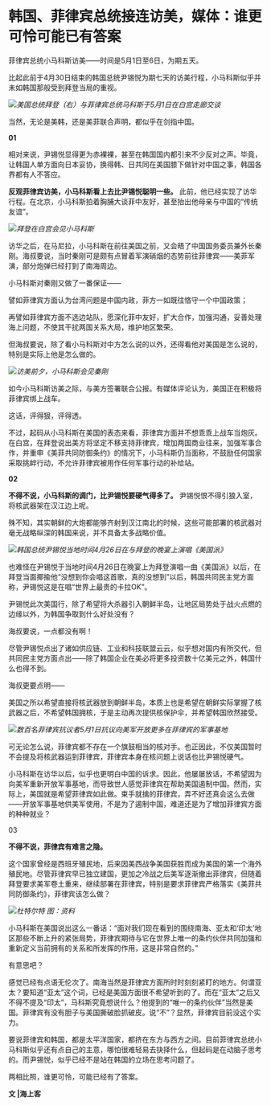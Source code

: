 # 韩国、菲律宾总统接连访美，媒体：谁更可怜可能已有答案

菲律宾总统小马科斯访美——时间是5月1日至6日，为期五天。

比起此前于4月30日结束的韩国总统尹锡悦为期七天的访美行程，小马科斯似乎并未如韩国那般受到拜登当局的重视。

![](https://inews.gtimg.com/om_bt/OI-unDL95M6rCjNZxAFvvkgU9fkz7CtdVkPTu9IZHHOswAA/1000)_美国总统拜登（右）与菲律宾总统马科斯于5月1日在白宫走廊交谈_

当然，无论是美韩，还是美菲联合声明，都似乎在剑指中国。

**01**

相对来说，尹锡悦显得更为赤裸裸，甚至在韩国国内都引来不少反对之声。毕竟，让韩国人单方面向日本妥协，换得韩、日共同在美国膝下做针对中国之事，韩国各界都有人不答应。

**反观菲律宾访美，小马科斯看上去比尹锡悦聪明一些。**
此前，他已经实现了访华行程。在北京，小马科斯拍着胸脯大谈菲中友好，甚至抬出他母亲与中国的“传统友谊”。

![](https://inews.gtimg.com/om_bt/OgNhEiQFPu-kxRH02Xxrc5HHfEiYMSGD0aPDMUZO5opLoAA/1000)_拜登在白宫会见小马科斯_

访华之后，在马尼拉，小马科斯在前往美国之前，又会晤了中国国务委员兼外长秦刚。海叔要说，当时秦刚可是颇有点冒着军演硝烟的态势前往菲律宾——美菲军演，部分炮弹已经打到了南海周边。

小马科斯对秦刚又做了一番保证——

譬如菲律宾方面认为台湾问题是中国内政，菲方一如既往恪守一个中国政策；

再譬如菲律宾方面不选边站队，愿深化菲中友好，扩大合作，加强沟通，妥善处理海上问题，不使其干扰两国关系大局，维护地区繁荣。

但海叔要说，除了看小马科斯对中方怎么说的以外，还得看他对美国是怎么说的，特别是实际上他是怎么做的。

![](https://inews.gtimg.com/om_bt/OALm2DTDCcDwjhPw6tTTOSLdxKb3hdO5z0_Tozh1kmjJsAA/1000)_访美前夕，小马科斯会见秦刚_

如今小马科斯访美之际，与美方签署联合公报。有媒体评论认为，美国正在积极将菲律宾绑上战车。

这话，评得狠，评得透。

不过，起码从小马科斯在美国的表态来看，菲律宾方面并不想乖乖上战车当炮灰。在白宫，在拜登说出美方将坚定不移支持菲律宾，增加两国商业往来，加强军事合作，并重申《美菲共同防御条约》的情况下，小马科斯仍当面称，不鼓励任何国家采取挑衅行动，不允许菲律宾被用作任何军事行动的补给站。

**02**

**不得不说，小马科斯的调门，比尹锡悦要硬气得多了。** 尹锡悦恨不得引狼入室，将核武器架在汉江边上呢。

殊不知，其实朝鲜的大炮都能够齐射到汉江南北的时候，这些可能部署的核武器对毫无战略纵深的韩国来说，并不具备太多战略价值。

![](https://inews.gtimg.com/om_bt/O4Ar67zXdNtslZh7D7BkwBezkUHyB-jPoUUw0Nz7SKAhMAA/1000)_韩国总统尹锡悦当地时间4月26日在与拜登的晚宴上演唱《美国派》_

也难怪在尹锡悦于当地时间4月26日在晚宴上为拜登演唱一曲《美国派》以后，在拜登当面揶揄他“没想到你会唱这首歌，真的没想到”以后，韩国共同民主党方面称，尹锡悦这是在唱“世界上最贵的卡拉OK”。

尹锡悦此次美国行，除了希望将大杀器引入朝鲜半岛，让地区局势处于战火点燃的边缘以外，为韩国争取到什么好处没有？

海叔要说，一点都没有啊！

尽管尹锡悦点出了诸如供应链、工业和科技联盟云云，似乎想对国内有所交代，但共同民主党方面点出——除了韩国企业在美必将更多投资数十亿美元之外，韩国什么也得不到。

海叔更要点明——

美国之所以希望直接将核武器放到朝鲜半岛，本质上也是希望在朝鲜实际掌握了核武器之后，不希望韩国拥核，于是主动再次提供核保护伞，并希望韩国欣然接受。

![](https://inews.gtimg.com/om_bt/O1nTmR6Qy46rwiyL0xCso3MfzBYfmL3ZzSqgeRQuyPSd4AA/1000)_数百名菲律宾抗议者5月1日抗议向美军开放更多在菲律宾的军事基地_

可无论怎么说，菲律宾都不存在一个旗鼓相当的核对手。也正因此，不仅美国暂时不会提及将核武器运到菲律宾，菲律宾本身在核问题上说话也比尹锡悦硬气。

小马科斯在访华以后，似乎也更明白中国的诉求。因此，他屡屡放话，不希望因为向美军重新开放军事基地，而导致世人感觉菲律宾在帮助美国遏制中国。然而，实际上，美国就是希望菲律宾如此做。束手就擒的菲律宾，弄不好还真会这么去做——开放军事基地供美军使用，不是为了遏制中国，难道还是为了增加菲律宾方面的种种就业？

03

**不得不说，菲律宾有难言之隐。**

这个国家曾经是西班牙殖民地，后来因美西战争美国获胜而成为美国的第一个海外殖民地。尽管菲律宾早已独立建国，更加之冷战之后美军逐渐撤出菲律宾，但随着拜登要求美军卷土重来，继续部署在菲律宾，特别是要求菲律宾严格落实《美菲共同防御条约》，菲律宾该怎么做？

![](https://inews.gtimg.com/om_bt/O-aMbba0Co8Hjp0QkMswCxAEst1pVaDc1uVeLUuHbo9A0AA/1000)_杜特尔特
图：资料_

小马科斯在美国说出这么一番话：“面对我们现在看到的围绕南海、亚太和‘印太’地区那些不断上升的紧张局势，菲律宾期待与它在世界上唯一的条约伙伴共同加强和重新定义当前拥有的关系和所发挥的作用，这是非常自然的。”

有意思吧？

感觉已经有点语无伦次了。南海当然是菲律宾方面所时时刻刻紧盯的地方。何谓亚太？要知道“亚太”这个词，已经是美国方面很不希望听到的了。而在“亚太”之后又不得不提及“印太”，马科斯究竟想说什么？他提到的“唯一的条约伙伴”当然是美国。菲律宾有没有胆子与美国撕破脸抓破皮。说“不”？显然，菲律宾目前没这个实力。

要说菲律宾和韩国，都是太平洋国家，都挤在东方与西方之间。目前菲律宾总统小马科斯似乎还有点自己的主意，哪怕很难轻易去抉择什么，但起码是在动脑子思考的。而尹锡悦，似乎已经不是站在韩国的立场在思考问题了。

两相比照，谁更可怜，可能已经有了答案。

**文 |海上客**

